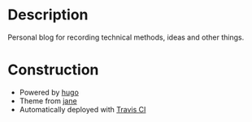 Description
===========
Personal blog for recording technical methods, ideas and other things.

Construction
============
- Powered by [hugo](https://gohugo.io/)
- Theme from [jane](https://github.com/xianmin/hugo-theme-jane)
- Automatically deployed with [Travis CI](https://travis-ci.org)

